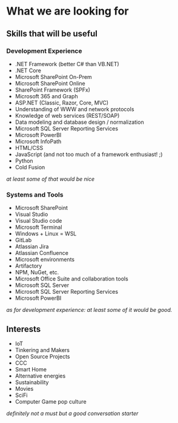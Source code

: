 # What we are looking for

## Skills that will be useful

### Development Experience

- .NET Framework (better C# than VB.NET)
- .NET Core
- Microsoft SharePoint On-Prem
- Microsoft SharePoint Online
- SharePoint Framework (SPFx)
- Microsoft 365 and Graph
- ASP.NET (Classic, Razor, Core, MVC)
- Understanding of WWW and network protocols
- Knowledge of web services (REST/SOAP)
- Data modeling and database design / normalization
- Microsoft SQL Server Reporting Services
- Microsoft PowerBI
- Microsoft InfoPath
- HTML/CSS
- JavaScript (and not too much of a framework enthusiast! ;)
- Python
- Cold Fusion

_at least some of that would be nice_  

### Systems and Tools

- Microsoft SharePoint
- Visual Studio
- Visual Studio code
- Microsoft Terminal
- Windows + Linux = WSL
- GitLab
- Atlassian Jira
- Atlassian Confluence
- Microsoft environments
- Artifactory
- NPM, NuGet, etc.
- Microsoft Office Suite and collaboration tools
- Microsoft SQL Server
- Microsoft SQL Server Reporting Services
- Microsoft PowerBI

_as for development experience: at least some of it would be good._  

## Interests

- IoT
- Tinkering and Makers
- Open Source Projects
- CCC
- Smart Home
- Alternative energies
- Sustainability
- Movies
- SciFi
- Computer Game pop culture

_definitely not a must but a good conversation starter_
